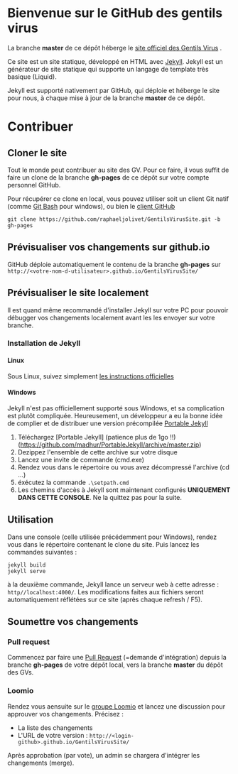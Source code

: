# Bienvenue sur le GitHub des gentils virus

La branche **master** de ce dépôt héberge le [site officiel des Gentils Virus](http://gentilsvirus.org/) .

Ce site est un site statique, développé en HTML avec [Jekyll](http://jekyllrb.com/). Jekyll est un générateur de site statique qui supporte un langage de template très basique (Liquid).

Jekyll est supporté nativement par GitHub, qui déploie et héberge le site pour nous, à chaque mise à jour de la branche **master** de ce dépôt. 

# Contribuer

## Cloner le site 

Tout le monde peut contribuer au site des GV. Pour ce faire, il vous suffit de faire un clone de la branche **gh-pages** de ce dépôt sur votre compte personnel GitHub.

Pour récupérer ce clone en local, vous pouvez utiliser soit un client Git natif (comme [Git Bash](http://git-scm.com/downloads) pour windows), ou bien le [client GitHub](https://windows.github.com/)

`git clone https://github.com/raphaeljolivet/GentilsVirusSite.git -b gh-pages`

## Prévisualiser vos changements sur github.io

GitHub déploie automatiquement  le contenu de la branche **gh-pages** sur `http://<votre-nom-d-utilisateur>.github.io/GentilsVirusSite/`

## Prévisualiser le site localement

Il est quand même recommandé d'installer Jekyll sur votre PC pour pouvoir débugger vos changements localement avant les les envoyer sur votre branche.

### Installation de Jekyll

#### Linux

Sous Linux, suivez simplement [les instructions officielles](http://jekyllrb.com/docs/installation/)

#### Windows

Jekyll n'est pas officiellement supporté sous Windows, et sa complication est plutôt compliquée.
Heureusement, un développeur a eu la bonne idée de complier et de distribuer une version précompilée [Portable Jekyll](https://github.com/madhur/PortableJekyll)

1. Téléchargez [Portable Jekyll] (patience plus de 1go !!)(https://github.com/madhur/PortableJekyll/archive/master.zip)
2. Dezippez l'ensemble de cette archive sur votre disque
3. Lancez une invite de commande (cmd.exe)
4. Rendez vous dans le répertoire ou vous avez décompressé l'archive (cd  ...)
5. éxécutez la commande `.\setpath.cmd`
6. Les chemins d'accès à Jekyll sont maintenant configurés **UNIQUEMENT DANS CETTE CONSOLE**. Ne la quittez pas pour la suite.

## Utilisation
Dans une console (celle utilisée précédemment pour Windows), rendez vous dans le répertoire contenant le clone du site. Puis lancez les commandes suivantes :

    jekyll build
    jekyll serve

à la deuxième commande, Jekyll lance un serveur web à cette adresse : `http//localhost:4000/`. Les modifications faites aux fichiers seront automatiquement réflétées sur ce site (après chaque refresh / F5).

## Soumettre vos changements

### Pull request
Commencez par faire une [Pull Request](https://help.github.com/articles/using-pull-requests/) (=demande d'intégration) depuis la branche **gh-pages** de votre dépôt local, vers la branche **master** du dépôt des GVs.

### Loomio

Rendez vous aensuite sur le [groupe Loomio](https://www.loomio.org/g/4kMliDc3/gentils-virus-officiel-graine-de-democratie-decisions-a-propos-du-site-gentilsvirus-org) et lancez une discussion pour approuver vos changements. Précisez :

* La liste des changements
* L'URL de votre version : `http://<login-github>.github.io/GentilsVirusSite/`

Après approbation (par vote), un admin se chargera d'intégrer les changements (merge).
